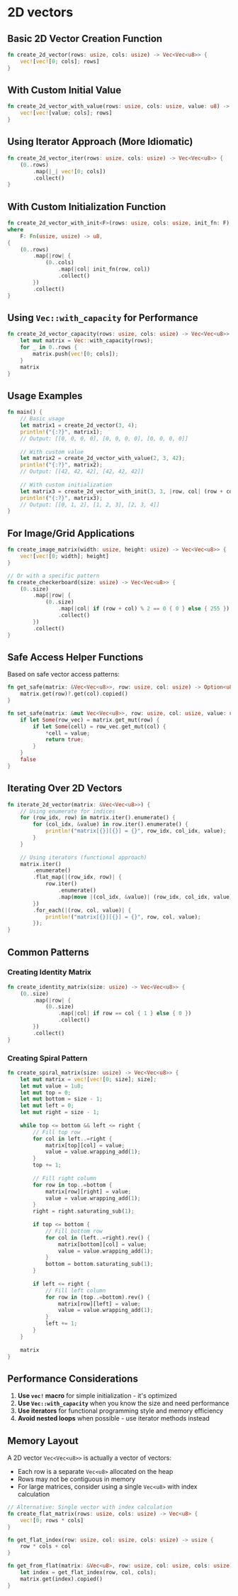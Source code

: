 # 2D vectors

## Basic 2D Vector Creation Function

```rust
fn create_2d_vector(rows: usize, cols: usize) -> Vec<Vec<u8>> {
    vec![vec![0; cols]; rows]
}
```

## With Custom Initial Value

```rust
fn create_2d_vector_with_value(rows: usize, cols: usize, value: u8) -> Vec<Vec<u8>> {
    vec![vec![value; cols]; rows]
}
```

## Using Iterator Approach (More Idiomatic)

```rust
fn create_2d_vector_iter(rows: usize, cols: usize) -> Vec<Vec<u8>> {
    (0..rows)
        .map(|_| vec![0; cols])
        .collect()
}
```

## With Custom Initialization Function

```rust
fn create_2d_vector_with_init<F>(rows: usize, cols: usize, init_fn: F) -> Vec<Vec<u8>>
where
    F: Fn(usize, usize) -> u8,
{
    (0..rows)
        .map(|row| {
            (0..cols)
                .map(|col| init_fn(row, col))
                .collect()
        })
        .collect()
}
```

## Using `Vec::with_capacity` for Performance

```rust
fn create_2d_vector_capacity(rows: usize, cols: usize) -> Vec<Vec<u8>> {
    let mut matrix = Vec::with_capacity(rows);
    for _ in 0..rows {
        matrix.push(vec![0; cols]);
    }
    matrix
}
```

## Usage Examples

```rust
fn main() {
    // Basic usage
    let matrix1 = create_2d_vector(3, 4);
    println!("{:?}", matrix1);
    // Output: [[0, 0, 0, 0], [0, 0, 0, 0], [0, 0, 0, 0]]
    
    // With custom value
    let matrix2 = create_2d_vector_with_value(2, 3, 42);
    println!("{:?}", matrix2);
    // Output: [[42, 42, 42], [42, 42, 42]]
    
    // With custom initialization
    let matrix3 = create_2d_vector_with_init(3, 3, |row, col| (row + col) as u8);
    println!("{:?}", matrix3);
    // Output: [[0, 1, 2], [1, 2, 3], [2, 3, 4]]
}
```

## For Image/Grid Applications

```rust
fn create_image_matrix(width: usize, height: usize) -> Vec<Vec<u8>> {
    vec![vec![0; width]; height]
}

// Or with a specific pattern
fn create_checkerboard(size: usize) -> Vec<Vec<u8>> {
    (0..size)
        .map(|row| {
            (0..size)
                .map(|col| if (row + col) % 2 == 0 { 0 } else { 255 })
                .collect()
        })
        .collect()
}
```

## Safe Access Helper Functions

Based on safe vector access patterns:

```rust
fn get_safe(matrix: &Vec<Vec<u8>>, row: usize, col: usize) -> Option<u8> {
    matrix.get(row)?.get(col).copied()
}

fn set_safe(matrix: &mut Vec<Vec<u8>>, row: usize, col: usize, value: u8) -> bool {
    if let Some(row_vec) = matrix.get_mut(row) {
        if let Some(cell) = row_vec.get_mut(col) {
            *cell = value;
            return true;
        }
    }
    false
}
```

## Iterating Over 2D Vectors

```rust
fn iterate_2d_vector(matrix: &Vec<Vec<u8>>) {
    // Using enumerate for indices
    for (row_idx, row) in matrix.iter().enumerate() {
        for (col_idx, &value) in row.iter().enumerate() {
            println!("matrix[{}][{}] = {}", row_idx, col_idx, value);
        }
    }
    
    // Using iterators (functional approach)
    matrix.iter()
        .enumerate()
        .flat_map(|(row_idx, row)| {
            row.iter()
                .enumerate()
                .map(move |(col_idx, &value)| (row_idx, col_idx, value))
        })
        .for_each(|(row, col, value)| {
            println!("matrix[{}][{}] = {}", row, col, value);
        });
}
```

## Common Patterns

### Creating Identity Matrix
```rust
fn create_identity_matrix(size: usize) -> Vec<Vec<u8>> {
    (0..size)
        .map(|row| {
            (0..size)
                .map(|col| if row == col { 1 } else { 0 })
                .collect()
        })
        .collect()
}
```

### Creating Spiral Pattern
```rust
fn create_spiral_matrix(size: usize) -> Vec<Vec<u8>> {
    let mut matrix = vec![vec![0; size]; size];
    let mut value = 1u8;
    let mut top = 0;
    let mut bottom = size - 1;
    let mut left = 0;
    let mut right = size - 1;
    
    while top <= bottom && left <= right {
        // Fill top row
        for col in left..=right {
            matrix[top][col] = value;
            value = value.wrapping_add(1);
        }
        top += 1;
        
        // Fill right column
        for row in top..=bottom {
            matrix[row][right] = value;
            value = value.wrapping_add(1);
        }
        right = right.saturating_sub(1);
        
        if top <= bottom {
            // Fill bottom row
            for col in (left..=right).rev() {
                matrix[bottom][col] = value;
                value = value.wrapping_add(1);
            }
            bottom = bottom.saturating_sub(1);
        }
        
        if left <= right {
            // Fill left column
            for row in (top..=bottom).rev() {
                matrix[row][left] = value;
                value = value.wrapping_add(1);
            }
            left += 1;
        }
    }
    
    matrix
}
```

## Performance Considerations

1. **Use `vec!` macro** for simple initialization - it's optimized
2. **Use `Vec::with_capacity`** when you know the size and need performance
3. **Use iterators** for functional programming style and memory efficiency
4. **Avoid nested loops** when possible - use iterator methods instead

## Memory Layout

A 2D vector `Vec<Vec<u8>>` is actually a vector of vectors:
- Each row is a separate `Vec<u8>` allocated on the heap
- Rows may not be contiguous in memory
- For large matrices, consider using a single `Vec<u8>` with index calculation

```rust
// Alternative: Single vector with index calculation
fn create_flat_matrix(rows: usize, cols: usize) -> Vec<u8> {
    vec![0; rows * cols]
}

fn get_flat_index(row: usize, col: usize, cols: usize) -> usize {
    row * cols + col
}

fn get_from_flat(matrix: &Vec<u8>, row: usize, col: usize, cols: usize) -> Option<u8> {
    let index = get_flat_index(row, col, cols);
    matrix.get(index).copied()
}
```

